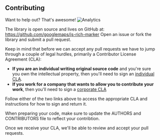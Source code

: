 ## Contributing

Want to help out? That's awesome!
![Analytics](https://ga-beacon.appspot.com/UA-12846745-20/js-rich-marker/contributing?pixel)

The library is open source and lives on GitHub at:
https://github.com/googlemaps/js-rich-marker
Open an issue or fork the library and submit a pull request.

Keep in mind that before we can accept any pull requests we have to jump
through a couple of legal hurdles, primarily a Contributor License Agreement
(CLA):

- **If you are an individual writing original source code**
  and you're sure you own the intellectual property,
  then you'll need to sign an
  [individual CLA](https://developers.google.com/open-source/cla/individual).
- **If you work for a company that wants to allow you to contribute your work**,
  then you'll need to sign a
  [corporate CLA](https://developers.google.com/open-source/cla/corporate)

Follow either of the two links above to access the appropriate CLA and
instructions for how to sign and return it.

When preparing your code, make sure to update the AUTHORS and CONTRIBUTORS file
to reflect your contribtion.

Once we receive your CLA, we'll be able to review and accept your pull requests.